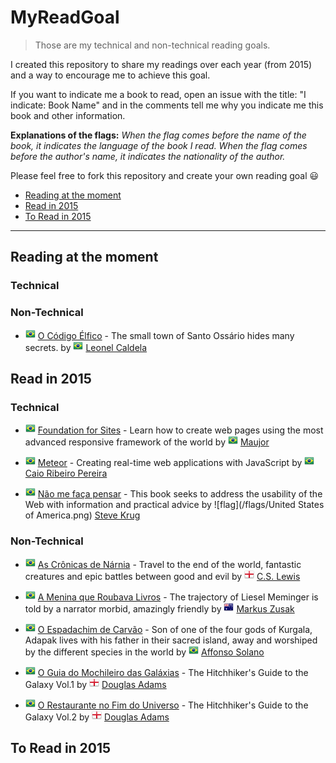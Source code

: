 # MyReadGoal

>Those are my technical and non-technical reading goals.

I created this repository to share my readings over each year (from 2015) and a way to encourage me to achieve this goal.

If you want to indicate me a book to read, open an issue with the title: "I indicate: Book Name" and in the comments tell me why you indicate me this book and other information.

**Explanations of the flags:**
*When the flag comes before the name of the book, it indicates the language of the book I read. When the flag comes before the author's name, it indicates the nationality of the author.*

Please feel free to fork this repository and create your own reading goal :smiley:

* [Reading at the moment](#reading-at-the-moment)
* [Read in 2015](#read-in-2015)
* [To Read in 2015](#to-read-in-2015)

----
## Reading at the moment

### Technical

### Non-Technical

* ![flag](/flags/Brazil.png)
 [O Código Élfico](www.buscape.com.br/o-codigo-elfico-leonel-caldela-8577343421.html) - The small town of Santo Ossário hides many secrets. by ![flag](/flags/Brazil.png) [Leonel Caldela](https://twitter.com/leonelcaldela)


## Read in 2015

### Technical

* ![flag](/flags/Brazil.png) [Foundation for Sites](http://novatec.com.br/livros/foundation/) - Learn how to create web pages using the most advanced responsive framework of the world by ![flag](/flags/Brazil.png) [Maujor](https://twitter.com/maujor)

* ![flag](/flags/Brazil.png) [Meteor](www.casadocodigo.com.br/products/livroa-meteor) - Creating real-time web applications with JavaScript by ![flag](/flags/Brazil.png) [Caio Ribeiro Pereira](https://twitter.com/crp_underground)

* ![flag](/flags/Brazil.png) [Não me faça pensar](www.buscape.com.br/nao-me-faca-pensar-uma-abordagem-de-bom-senso-a-usabilidade-na-web-2-ed-2008-steve-krug-8576082713.html) - This book seeks to address the usability of the Web with information and practical advice by ![flag](/flags/United States of America.png) [Steve Krug](https://twitter.com/skrug)

### Non-Technical

* ![flag](/flags/Brazil.png) [As Crônicas de Nárnia](www.buscape.com.br/as-cronicas-de-narnia-volume-unico-clive-staples-lewis-857827069x.html) - Travel to the end of the world, fantastic creatures and epic battles between good and evil by ![flag](/flags/England.png) [C.S. Lewis](http://en.wikipedia.org/wiki/C._S._Lewis)

* ![flag](/flags/Brazil.png) [A Menina que Roubava Livros](www.buscape.com.br/a-menina-que-roubava-livros-markus-zusak-8598078174.html) - The trajectory of Liesel Meminger is told by a narrator morbid, amazingly friendly by ![flag](/flags/Australia.png) [Markus Zusak](https://twitter.com/markus_zusak)

* ![flag](/flags/Brazil.png) [O Espadachim de Carvão](www.buscape.com.br/o-espadachim-de-carvao-affonso-solano-8577343340.html) - Son of one of the four gods of Kurgala, Adapak lives with his father in their sacred island, away and worshiped by the different species in the world by ![flag](/flags/Brazil.png) [Affonso Solano](https://twitter.com/affonsosolano)

* ![flag](/flags/Brazil.png) [O Guia do Mochileiro das Galáxias](www.buscape.com.br/o-guia-do-mochileiro-das-galaxias-douglas-adams-8599296574.html) - The Hitchhiker's Guide to the Galaxy Vol.1 by ![flag](/flags/England.png) [Douglas Adams](http://en.wikipedia.org/wiki/Douglas_Adams)

* ![flag](/flags/Brazil.png) [O Restaurante no Fim do Universo](www.buscape.com.br/o-restaurante-no-fim-do-universo-douglas-adams-8599296582.html) - The Hitchhiker's Guide to the Galaxy Vol.2 by ![flag](/flags/England.png) [Douglas Adams](http://en.wikipedia.org/wiki/Douglas_Adams)

## To Read in 2015
